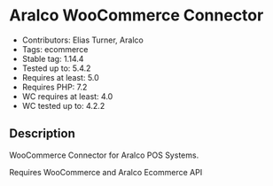 # Aralco WooCommerce Connector

- Contributors: Elias Turner, Aralco
- Tags: ecommerce
- Stable tag: 1.14.4
- Tested up to: 5.4.2
- Requires at least: 5.0
- Requires PHP: 7.2
- WC requires at least: 4.0
- WC tested up to: 4.2.2

## Description

WooCommerce Connector for Aralco POS Systems.

Requires WooCommerce and Aralco Ecommerce API

